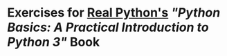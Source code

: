# Exercises for [Real Python's](https://realpython.com) *"Python Basics: A Practical Introduction to Python 3"* Book
